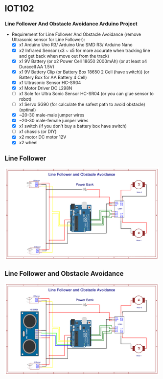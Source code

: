 # IOT102
### Line Follower And Obstacle Avoidance Arduino Project
* Requirement for Line Follower And Obstacle Avoidance (remove Ultrasonic sensor for Line Follower):  
	- [x] x1 Arduino Uno R3/ Arduino Uno SMD R3/ Arduino Nano  
	- [x] x2 Infrared Sensor (x3 ~ x5 for more accurate when tracking line and get back when move out from the track)  
	- [x] x1 9V Battery (or x2 Power Cell 18650 2000mAh) (or at least x4 Duracell AA 1.5V)  
	- [x] x1 9V Battery Clip (or Battery Box 18650 2 Cell (have switch))  (or Battery Box for AA Battery 4 Cell)  
	- [x] x1 Ultrasonic Sensor HC-SR04  
	- [x] x1 Motor Driver DC L298N  
	- [ ] x1 Sole for Ultra Sonic Sensor HC-SR04 (or you can glue sensor to robot)  
	- [ ] x1 Servo SG90 (for calculate the safest path to avoid obstacle) (optinal)  
	- [x] ~20-30 male-male jumper wires  
	- [x] ~20-30 male-female jumper wires  
	- [x] x1 switch (if you don't buy a battery box have switch)  
	- [ ] x1 chassis (or DIY)  
	- [x] x2 motor DC motor 12V  
	- [x] x2 wheel  
## Line Follower
![Line Follower](https://github.com/ndungx/Line-Follower-And-Obstacle-Avoidance/blob/main/Line%20Follower.png)
## Line Follower and Obstacle Avoidance
![Line Follower](https://github.com/ndungx/Line-Follower-And-Obstacle-Avoidance/blob/main/Line%20Follower%20And%20hc%20sr04.png)
